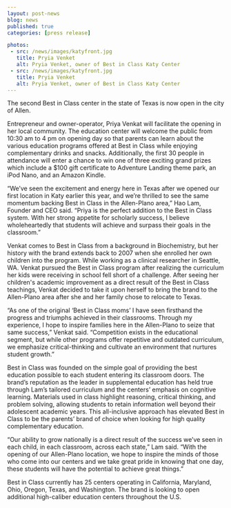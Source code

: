 ```yaml
---
layout: post-news
blog: news
published: true
categories: [press release]

photos:
 - src: /news/images/katyfront.jpg
   title: Pryia Venket
   alt: Pryia Venket, owner of Best in Class Katy Center
 - src: /news/images/katyfront.jpg
   title: Pryia Venket
   alt: Pryia Venket, owner of Best in Class Katy Center
---
```


The second Best in Class center in the state of Texas is now open in the city of Allen.

<!--more-->

Entrepreneur and owner-operator, Priya Venkat will facilitate the opening in her local community. The education center will welcome the public from 10:30 am to 4 pm on opening day so that parents can learn about the various education programs offered at Best in Class while enjoying complementary drinks and snacks. Additionally, the first 30 people in attendance will enter a chance to win one of three exciting grand prizes which include a $100 gift certificate to Adventure Landing theme park, an iPod Nano, and an Amazon Kindle.

“We’ve seen the excitement and energy here in Texas after we opened our first location in Katy earlier this year, and we’re thrilled to see the same momentum backing Best in Class in the Allen-Plano area,” Hao Lam, Founder and CEO said. “Priya is the perfect addition to the Best in Class system. With her strong appetite for scholarly success, I believe wholeheartedly that students will achieve and surpass their goals in the classroom.”

Venkat comes to Best in Class from a background in Biochemistry, but her history with the brand extends back to 2007 when she enrolled her own children into the program. While working as a clinical researcher in Seattle, WA. Venkat pursued the Best in Class program after realizing the curriculum her kids were receiving in school fell short of a challenge. After seeing her children's academic improvement as a direct result of the Best in Class teachings, Venkat decided to take it upon herself to bring the brand to the Allen-Plano area after she and her family chose to relocate to Texas.

“As one of the original ‘Best in Class moms’ I have seen firsthand the progress and triumphs achieved in their classrooms. Through my experience, I hope to inspire families here in the Allen-Plano to seize that same success,” Venkat said.  “Competition exists in the educational segment, but while other programs offer repetitive and outdated curriculum, we emphasize critical-thinking and cultivate an environment that nurtures student growth.”

Best in Class was founded on the simple goal of providing the best education possible to each student entering its classroom doors.  The brand’s reputation as the leader in supplemental education has held true through Lam’s tailored curriculum and the centers’ emphasis on cognitive learning. Materials used in class highlight reasoning, critical thinking, and problem solving, allowing students to retain information well beyond their adolescent academic years. This all-inclusive approach has elevated Best in Class to be the parents’ brand of choice when looking for high quality complementary education.

“Our ability to grow nationally is a direct result of the success we’ve seen in each child, in each classroom, across each state,” Lam said. “With the opening of our Allen-Plano location, we hope to inspire the minds of those who come into our centers and we take great pride in knowing that one day, these students will have the potential to achieve great things.”  

Best in Class currently has 25 centers operating in California, Maryland, Ohio, Oregon, Texas, and Washington. The brand is looking to open additional high-caliber education centers throughout the U.S.  
